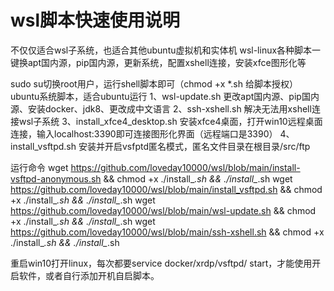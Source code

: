 # wsl脚本快速使用说明
不仅仅适合wsl子系统，也适合其他ubuntu虚拟机和实体机
wsl-linux各种脚本一键换apt国内源，pip国内源，更新系统，配置xshell连接，安装xfce图形化等

sudo su切换root用户，运行shell脚本即可（chmod +x *.sh 给脚本授权）
ubuntu系统脚本，适合ubuntu运行
1、wsl-update.sh 更改apt国内源、pip国内源、安装docker、jdk8、更改成中文语言
2、ssh-xshell.sh 解决无法用xshell连接wsl子系统
3、install_xfce4_desktop.sh 安装xfce4桌面，打开win10远程桌面连接，输入localhost:3390即可连接图形化界面（远程端口是3390）
4、install_vsftpd.sh 安装并开启vsfptd匿名模式，匿名文件目录在根目录/src/ftp

运行命令
wget https://github.com/loveday10000/wsl/blob/main/install-vsftpd-anonymous.sh && chmod +x ./install_*.sh && ./install_*.sh
wget https://github.com/loveday10000/wsl/blob/main/install_vsftpd.sh && chmod +x ./install_*.sh && ./install_*.sh
wget https://github.com/loveday10000/wsl/blob/main/wsl-update.sh && chmod +x ./install_*.sh && ./install_*.sh
wget https://github.com/loveday10000/wsl/blob/main/ssh-xshell.sh && chmod +x ./install_*.sh && ./install_*.sh

重启win10打开linux，每次都要service docker/xrdp/vsftpd/ start，才能使用开启软件，或者自行添加开机自启脚本。
